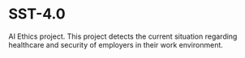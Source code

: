 # SST-4.0
AI Ethics project. This project detects the current situation regarding healthcare and security of employers in their work environment.
